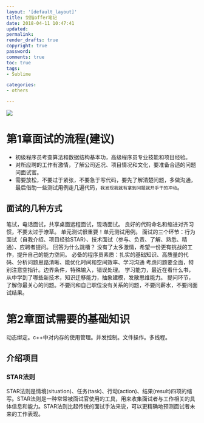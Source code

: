 ```yaml
---
layout: '[default_layout]'   
title: 剑指offer笔记           
date: 2018-04-11 10:47:41  
updated: 
permalink: 
render_drafts: true
copyright: true
password: 
comments: true
toc: true                  
tags:                        
- Sublime

categories:                  
- others

---
```

![](http://image.baidu.com/search/detail?ct=503316480&z=&tn=baiduimagedetail&ipn=d&ie=utf-8&in=24401&cl=2&lm=-1&st=-1&step_word=&rn=1&cs=&ln=1998&fmq=1402900904181_R&ic=0&s=&se=1&sme=0&tab=&width=&height=&face=0&is=&istype=2&ist=&jit=&fr=ala&ala=1&alatpl=others&pos=1&pn=3&word=%E5%9B%BE%E7%89%87%20%E5%8A%A8%E6%BC%AB%E5%8D%A1%E9%80%9A&di=10399223670&os=1558499669,3218478406&pi=0&objurl=http%3A%2F%2Fpic34.photophoto.cn%2F20150202%2F0005018384491898_b.jpg)
<!--more-->
# 第1章面试的流程(建议)
- 初级程序员考查算法和数据结构基本功，高级程序员专业技能和项目经验。
- 对所应聘的工作有激情，了解公司近况、项目情况和文化，要准备合适的问题问面试官。
- 需要放松，不要过于紧张，不要急于写代码，要先了解清楚问题，多做沟通，最后借助一些测试用例走几遍代码，`我发现我就有拿到问题就开手干的冲动`。

## 面试的几种方式
笔试，电话面试，共享桌面远程面试，现场面试。
良好的代码命名和缩进对齐习惯，不要太过于潦草。
单元测试很重要！单元测试用例。
面试的三个环节：行为面试（自我介绍、项目经验STAR）、技术面试（参与、负责、了解、熟悉、精通）、应聘者提问。
回答为什么跳槽？
没有了太多激情，希望一份更有挑战的工作，提升自己的能力空间。
必备的程序员素质：扎实的基础知识、高质量的代码、分析问题思路清晰、能优化时间和空间效率、学习沟通
考虑问题要全面，特别注意空指针。边界条件，特殊输入，错误处理。
学习能力，最近在看什么书，从中学到了哪些新技术，知识迁移能力，抽象建模，发散思维能力。
提问环节，了解你最关心的问题。不要问和自己职位没有关系的问题，不要问薪水，不要问面试结果。
# 第2章面试需要的基础知识
动态绑定。c++中对内存的使用管理。并发控制。文件操作。多线程。






## 介绍项目
### STAR法则
STAR法则是情境(situation)、任务(task)、行动(action)、结果(result)四项的缩写。STAR法则是一种常常被面试官使用的工具，用来收集面试者与工作相关的具体信息和能力。STAR法则比起传统的面试手法来说，可以更精确地预测面试者未来的工作表现。





